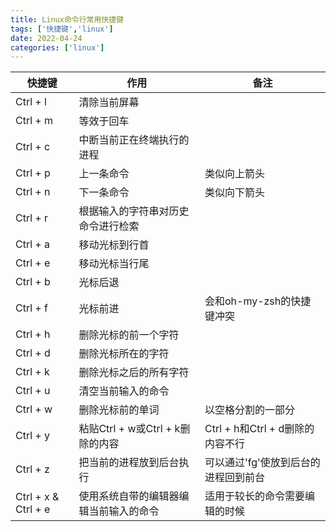 ```yaml
---
title: Linux命令行常用快捷键
tags: ['快捷键','linux']
date: 2022-04-24
categories: ['linux']
---
```

<!--more-->
|快捷键|作用|备注|
|---|---|---|
|Ctrl + l|清除当前屏幕||
|Ctrl + m|等效于回车||
|Ctrl + c|中断当前正在终端执行的进程||
|Ctrl + p|上一条命令|类似向上箭头|
|Ctrl + n|下一条命令|类似向下箭头|
|Ctrl + r|根据输入的字符串对历史命令进行检索||
|Ctrl + a|移动光标到行首||
|Ctrl + e|移动光标当行尾||
|Ctrl + b|光标后退||
|Ctrl + f|光标前进|会和oh-my-zsh的快捷键冲突|
|Ctrl + h|删除光标的前一个字符||
|Ctrl + d|删除光标所在的字符||
|Ctrl + k|删除光标之后的所有字符||
|Ctrl + u|清空当前输入的命令||
|Ctrl + w|删除光标前的单词|以空格分割的一部分|
|Ctrl + y|粘贴Ctrl + w或Ctrl + k删除的内容|Ctrl + h和Ctrl + d删除的内容不行|
|Ctrl + z|把当前的进程放到后台执行|可以通过'fg'使放到后台的进程回到前台|
|Ctrl + x & Ctrl + e|使用系统自带的编辑器编辑当前输入的命令|适用于较长的命令需要编辑的时候|

